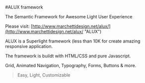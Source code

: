 #ALUX framework

The Semantic Framework for Awesome Light User Experience

Please visit: [http://www.marchettidesign.net/alux/](http://www.marchettidesign.net/alux/ "ALUX")

ALUX is a Superlight framework (less than 10K for create amazing responsive application.

The framework is buildt with HTML/CSS and pure Javascript.

Grid, Animated Navigation, Typography, Forms, Buttons & more.
> Easy, Light, Customizable
